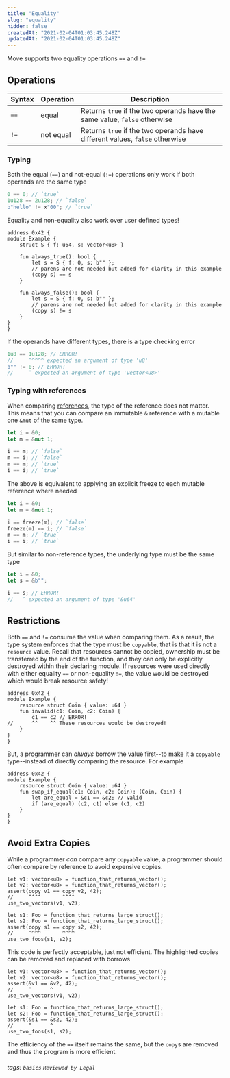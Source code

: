 ```yaml
---
title: "Equality"
slug: "equality"
hidden: false
createdAt: "2021-02-04T01:03:45.248Z"
updatedAt: "2021-02-04T01:03:45.248Z"
---
```

Move supports two equality operations `==` and `!=`

## Operations

| Syntax   | Operation | Description
| -------- | ----------|------------
| `==`     | equal     | Returns `true` if the two operands have the same value, `false` otherwise
| `!=`     | not equal | Returns `true` if the two operands have different values, `false` otherwise

### Typing
Both the equal (`==`) and not-equal (`!=`) operations only work if both operands are the same type
```rust
0 == 0; // `true`
1u128 == 2u128; // `false`
b"hello" != x"00"; // `true`
```
Equality and non-equality also work over user defined types!
```rust=
address 0x42 {
module Example {
    struct S { f: u64, s: vector<u8> }

    fun always_true(): bool {
        let s = S { f: 0, s: b"" };
        // parens are not needed but added for clarity in this example
        (copy s) == s
    }

    fun always_false(): bool {
        let s = S { f: 0, s: b"" };
        // parens are not needed but added for clarity in this example
        (copy s) != s
    }
}
}
```

If the operands have different types, there is a type checking error
```rust
1u8 == 1u128; // ERROR!
//     ^^^^^ expected an argument of type 'u8'
b"" != 0; // ERROR!
//     ^ expected an argument of type 'vector<u8>'
```
### Typing with references
When comparing [references](./references.md), the type of the reference does not matter. This means that you can compare an immutable `&` reference with a mutable one `&mut` of the same type.
```rust
let i = &0;
let m = &mut 1;

i == m; // `false`
m == i; // `false`
m == m; // `true`
i == i; // `true`
```
The above is equivalent to applying an explicit freeze to each mutable reference where needed
```rust
let i = &0;
let m = &mut 1;

i == freeze(m); // `false`
freeze(m) == i; // `false`
m == m; // `true`
i == i; // `true`
```
But similar to non-reference types, the underlying type must be the same type
```rust
let i = &0;
let s = &b"";

i == s; // ERROR!
//   ^ expected an argument of type '&u64'
```

## Restrictions

Both `==` and `!=` consume the value when comparing them. As a result, the type system enforces that the type must be `copyable`, that is that it is not a `resource` value. Recall that resources cannot be copied, ownership must be transferred by the end of the function, and they can only be explicitly destroyed within their declaring module. If resources were used directly with either equality `==` or non-equality `!=`, the value would be destroyed which would break resource safety!
```rust=
address 0x42 {
module Example {
    resource struct Coin { value: u64 }
    fun invalid(c1: Coin, c2: Coin) {
        c1 == c2 // ERROR!
//      ^^    ^^ These resources would be destroyed!
    }
}
}
```

But, a programmer can *always* borrow the value first--to make it a `copyable` type--instead of directly comparing the resource. For example
```rust=
address 0x42 {
module Example {
    resource struct Coin { value: u64 }
    fun swap_if_equal(c1: Coin, c2: Coin): (Coin, Coin) {
        let are_equal = &c1 == &c2; // valid
        if (are_equal) (c2, c1) else (c1, c2)
    }
}
}
```
## Avoid Extra Copies

While a programmer *can* compare any `copyable` value, a programmer should often compare by reference to avoid expensive copies.
```rust=
let v1: vector<u8> = function_that_returns_vector();
let v2: vector<u8> = function_that_returns_vector();
assert(copy v1 == copy v2, 42);
//     ^^^^       ^^^^
use_two_vectors(v1, v2);

let s1: Foo = function_that_returns_large_struct();
let s2: Foo = function_that_returns_large_struct();
assert(copy s1 == copy s2, 42);
//     ^^^^       ^^^^
use_two_foos(s1, s2);
```
This code is perfectly acceptable, just not efficient. The highlighted copies can be removed and replaced with borrows
```rust=
let v1: vector<u8> = function_that_returns_vector();
let v2: vector<u8> = function_that_returns_vector();
assert(&v1 == &v2, 42);
//     ^      ^
use_two_vectors(v1, v2);

let s1: Foo = function_that_returns_large_struct();
let s2: Foo = function_that_returns_large_struct();
assert(&s1 == &s2, 42);
//     ^      ^
use_two_foos(s1, s2);
```
The efficiency of the `==` itself remains the same, but the `copy`s are removed and thus the program is more efficient.

###### tags: `basics` `Reviewed by Legal`